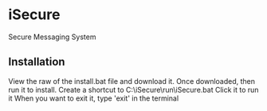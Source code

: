 # iSecure
Secure Messaging System

## Installation
View the raw of the install.bat file and download it.
Once downloaded, then run it to install.
Create a shortcut to C:\iSecure\run\iSecure.bat
Click it to run it
When you want to exit it, type 'exit' in the terminal
